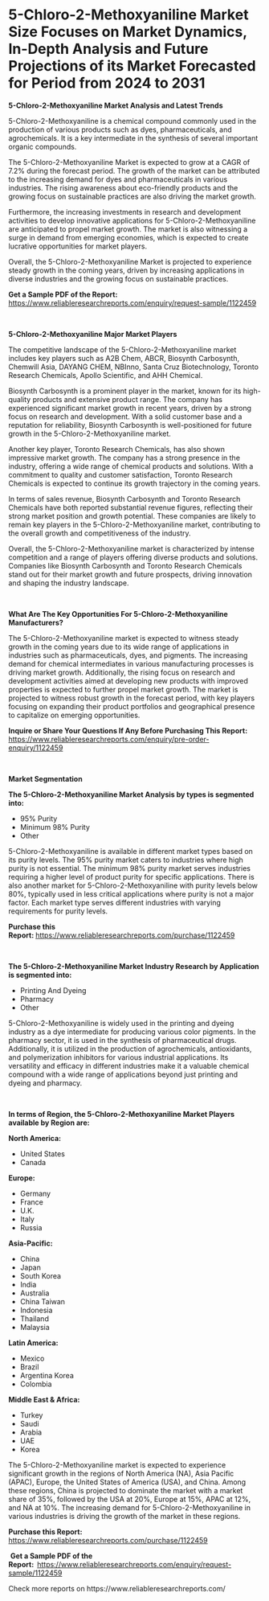 <p><h1>5-Chloro-2-Methoxyaniline Market Size Focuses on Market Dynamics, In-Depth Analysis and Future Projections of its Market Forecasted for Period from 2024 to 2031</h1></p><p><strong>5-Chloro-2-Methoxyaniline Market Analysis and Latest Trends</strong></p>
<p><p>5-Chloro-2-Methoxyaniline is a chemical compound commonly used in the production of various products such as dyes, pharmaceuticals, and agrochemicals. It is a key intermediate in the synthesis of several important organic compounds.</p><p>The 5-Chloro-2-Methoxyaniline Market is expected to grow at a CAGR of 7.2% during the forecast period. The growth of the market can be attributed to the increasing demand for dyes and pharmaceuticals in various industries. The rising awareness about eco-friendly products and the growing focus on sustainable practices are also driving the market growth.</p><p>Furthermore, the increasing investments in research and development activities to develop innovative applications for 5-Chloro-2-Methoxyaniline are anticipated to propel market growth. The market is also witnessing a surge in demand from emerging economies, which is expected to create lucrative opportunities for market players.</p><p>Overall, the 5-Chloro-2-Methoxyaniline Market is projected to experience steady growth in the coming years, driven by increasing applications in diverse industries and the growing focus on sustainable practices.</p></p>
<p><strong>Get a Sample PDF of the Report:&nbsp;</strong> <a href="https://www.reliableresearchreports.com/enquiry/request-sample/1122459">https://www.reliableresearchreports.com/enquiry/request-sample/1122459</a></p>
<p>&nbsp;</p>
<p><strong>5-Chloro-2-Methoxyaniline Major Market Players</strong></p>
<p><p>The competitive landscape of the 5-Chloro-2-Methoxyaniline market includes key players such as A2B Chem, ABCR, Biosynth Carbosynth, Chemwill Asia, DAYANG CHEM, NBInno, Santa Cruz Biotechnology, Toronto Research Chemicals, Apollo Scientific, and AHH Chemical.</p><p>Biosynth Carbosynth is a prominent player in the market, known for its high-quality products and extensive product range. The company has experienced significant market growth in recent years, driven by a strong focus on research and development. With a solid customer base and a reputation for reliability, Biosynth Carbosynth is well-positioned for future growth in the 5-Chloro-2-Methoxyaniline market.</p><p>Another key player, Toronto Research Chemicals, has also shown impressive market growth. The company has a strong presence in the industry, offering a wide range of chemical products and solutions. With a commitment to quality and customer satisfaction, Toronto Research Chemicals is expected to continue its growth trajectory in the coming years.</p><p>In terms of sales revenue, Biosynth Carbosynth and Toronto Research Chemicals have both reported substantial revenue figures, reflecting their strong market position and growth potential. These companies are likely to remain key players in the 5-Chloro-2-Methoxyaniline market, contributing to the overall growth and competitiveness of the industry.</p><p>Overall, the 5-Chloro-2-Methoxyaniline market is characterized by intense competition and a range of players offering diverse products and solutions. Companies like Biosynth Carbosynth and Toronto Research Chemicals stand out for their market growth and future prospects, driving innovation and shaping the industry landscape.</p></p>
<p>&nbsp;</p>
<p><strong>What Are The Key Opportunities For 5-Chloro-2-Methoxyaniline Manufacturers?</strong></p>
<p><p>The 5-Chloro-2-Methoxyaniline market is expected to witness steady growth in the coming years due to its wide range of applications in industries such as pharmaceuticals, dyes, and pigments. The increasing demand for chemical intermediates in various manufacturing processes is driving market growth. Additionally, the rising focus on research and development activities aimed at developing new products with improved properties is expected to further propel market growth. The market is projected to witness robust growth in the forecast period, with key players focusing on expanding their product portfolios and geographical presence to capitalize on emerging opportunities.</p></p>
<p><strong>Inquire or Share Your Questions If Any Before Purchasing This Report:</strong> <a href="https://www.reliableresearchreports.com/enquiry/pre-order-enquiry/1122459">https://www.reliableresearchreports.com/enquiry/pre-order-enquiry/1122459</a></p>
<p>&nbsp;</p>
<p><strong>Market Segmentation</strong></p>
<p><strong>The 5-Chloro-2-Methoxyaniline Market Analysis by types is segmented into:</strong></p>
<p><ul><li>95% Purity</li><li>Minimum 98% Purity</li><li>Other</li></ul></p>
<p><p>5-Chloro-2-Methoxyaniline is available in different market types based on its purity levels. The 95% purity market caters to industries where high purity is not essential. The minimum 98% purity market serves industries requiring a higher level of product purity for specific applications. There is also another market for 5-Chloro-2-Methoxyaniline with purity levels below 80%, typically used in less critical applications where purity is not a major factor. Each market type serves different industries with varying requirements for purity levels.</p></p>
<p><strong>Purchase this Report:&nbsp;</strong><a href="https://www.reliableresearchreports.com/purchase/1122459">https://www.reliableresearchreports.com/purchase/1122459</a></p>
<p>&nbsp;</p>
<p><strong>The 5-Chloro-2-Methoxyaniline Market Industry Research by Application is segmented into:</strong></p>
<p><ul><li>Printing And Dyeing</li><li>Pharmacy</li><li>Other</li></ul></p>
<p><p>5-Chloro-2-Methoxyaniline is widely used in the printing and dyeing industry as a dye intermediate for producing various color pigments. In the pharmacy sector, it is used in the synthesis of pharmaceutical drugs. Additionally, it is utilized in the production of agrochemicals, antioxidants, and polymerization inhibitors for various industrial applications. Its versatility and efficacy in different industries make it a valuable chemical compound with a wide range of applications beyond just printing and dyeing and pharmacy.</p></p>
<p>&nbsp;</p>
<p><strong>In terms of Region, the 5-Chloro-2-Methoxyaniline Market Players available by Region are:</strong></p>
<p>
    <p> <strong> North America: </strong>
        <ul>
            <li>United States</li>
            <li>Canada</li>
        </ul>
        </p> 
    <p> <strong> Europe: </strong>
        <ul>
            <li>Germany</li>
            <li>France</li>
            <li>U.K.</li>
            <li>Italy</li>
            <li>Russia</li>
        </ul>
        </p> 
    <p> <strong> Asia-Pacific: </strong>
        <ul>
            <li>China</li>
            <li>Japan</li>
            <li>South Korea</li>
            <li>India</li>
            <li>Australia</li>
            <li>China Taiwan</li>
            <li>Indonesia</li>
            <li>Thailand</li>
            <li>Malaysia</li>
        </ul>
        </p> 
    <p> <strong> Latin America: </strong>
        <ul>
            <li>Mexico</li>
            <li>Brazil</li>
            <li>Argentina Korea</li>
            <li>Colombia</li>
        </ul>
        </p> 
    <p> <strong> Middle East & Africa: </strong>
        <ul>
            <li>Turkey</li>
            <li>Saudi</li>
            <li>Arabia</li>
            <li>UAE</li>
            <li>Korea</li>
        </ul>
    </p>
    </p>
<p><p>The 5-Chloro-2-Methoxyaniline market is expected to experience significant growth in the regions of North America (NA), Asia Pacific (APAC), Europe, the United States of America (USA), and China. Among these regions, China is projected to dominate the market with a market share of 35%, followed by the USA at 20%, Europe at 15%, APAC at 12%, and NA at 10%. The increasing demand for 5-Chloro-2-Methoxyaniline in various industries is driving the growth of the market in these regions.</p></p>
<p><strong>Purchase this Report: </strong><a href="https://www.reliableresearchreports.com/purchase/1122459">https://www.reliableresearchreports.com/purchase/1122459</a></p>
<p>&nbsp;<strong>Get a Sample PDF of the Report:&nbsp;&nbsp;</strong><a href="https://www.reliableresearchreports.com/enquiry/request-sample/1122459">https://www.reliableresearchreports.com/enquiry/request-sample/1122459</a></p>
<p><strong></strong></p>
<p>Check more reports on https://www.reliableresearchreports.com/</p>